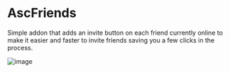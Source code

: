 # AscFriends
Simple addon that adds an invite button on each friend currently online to make it easier and faster to invite friends saving you a few clicks in the process.

![image](https://user-images.githubusercontent.com/8190851/185713501-67d800fc-528b-4613-ab5b-143c37086968.png)
